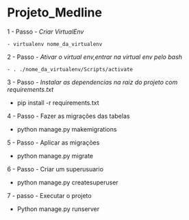 # Projeto_Medline

1 - Passo - *Criar VirtualEnv*

	- virtualenv nome_da_virtualenv
	
2 - Passo - *Ativar o virtual env,entrar na virtual env pelo bash*

	- . ./nome_da_virtualenv/Scripts/activate

3 - Passo - *Instalar as dependencias na raiz do projeto com requirements.txt*

  - pip install -r requirements.txt

4 - Passo - Fazer as migrações das tabelas

- python manage.py makemigrations

5 - Passo - Aplicar as migrações

- python manage.py migrate

6 - Passo - Criar um superusuario

- python manage.py createsuperuser

7 - passo - Executar o projeto

- Python manage.py runserver
